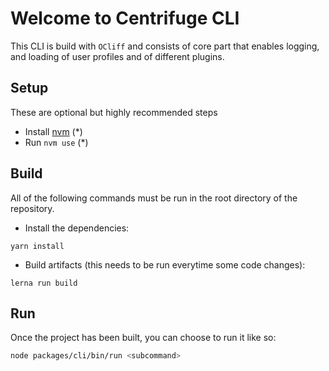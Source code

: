 # Welcome to Centrifuge CLI
This CLI is build with `OCliff` and consists of core part that enables logging, and loading of user profiles
and of different plugins.

## Setup
These are optional but highly recommended steps

* Install [nvm](https://github.com/nvm-sh/nvm) (*)
* Run `nvm use` (*)

## Build
All of the following commands must be run in the root directory of the repository.

* Install the dependencies:

```shell=
yarn install
```

* Build artifacts (this needs to be run everytime some code changes):

```shell=
lerna run build
```

## Run
Once the project has been built, you can choose to run it like so:

```bash
node packages/cli/bin/run <subcommand>
```
